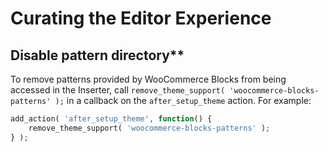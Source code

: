 # Curating the Editor Experience

## Disable pattern directory**

To remove patterns provided by WooCommerce Blocks from being accessed in the Inserter, call `remove_theme_support( 'woocommerce-blocks-patterns' );` in a callback on the `after_setup_theme` action. For example:

```php
add_action( 'after_setup_theme', function() {
    remove_theme_support( 'woocommerce-blocks-patterns' );
} );
```

